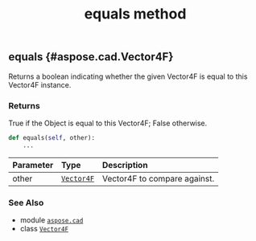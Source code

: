 ﻿---
title: equals method
second_title: Aspose.CAD for Python via .NET API References
description: 
type: docs
weight: 20
url: /python-net/aspose.cad/vector4f/equals/
is_root: false
---

## equals {#aspose.cad.Vector4F}

Returns a boolean indicating whether the given Vector4F is equal to this Vector4F instance.


### Returns 


True if the Object is equal to this Vector4F; False otherwise.


```python
def equals(self, other):
    ...
```


| Parameter | Type | Description |
| :- | :- | :- |
| other | [`Vector4F`](/cad/python-net/aspose.cad/vector4f) | Vector4F to compare against. |



### See Also
* module [`aspose.cad`](../../)
* class [`Vector4F`](/cad/python-net/aspose.cad/vector4f)
